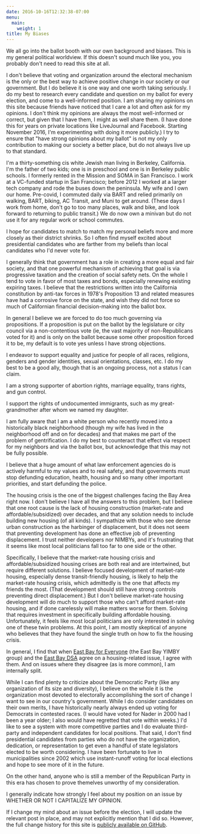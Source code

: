 ```yaml
---
date: 2016-10-16T12:32:38-07:00
menu:
  main:
    weight: 1
title: My Biases
---
```


We all go into the ballot booth with our own background and biases. This is my
general political worldview. If this doesn't sound much like you, you probably
don't need to read this site at all.

I don't believe that voting and organization around the electoral mechanism is
the only or the best way to achieve positive change in our society or our
government. But I do believe it is one way and one worth taking seriously.  I do
my best to research every candidate and question on my ballot for every
election, and come to a well-informed position. I am sharing my opinions on this
site because friends have noticed that I care a lot and often ask for my
opinions. I don't think my opinions are always the most well-informed or
correct, but given that I have them, I might as well share them. (I have done
this for years on private locations like LiveJournal and Facebook. Starting November
2016, I'm experimenting with doing it more publicly.) I try to ensure that "have
strong opinions about my ballot" is not my only contribution to making our
society a better place, but do not always live up to that standard.

<!--more-->

I'm a thirty-something cis white Jewish man living in Berkeley, California. I'm
the father of two kids; one is in preschool and one is in Berkeley public
schools. I formerly rented in the Mission and SOMA in San Francisco. I work at a
VC-funded startup in San Francisco; before 2012 I worked at a larger tech
company and rode the buses down the peninsula. My wife and I own our
home. Pre-covid, I commuted daily via BART and relied primarily on walking,
BART, biking, AC Transit, and Muni to get around. (These days I work from home,
don't go to too many places, walk and bike, and look forward to returning to
public transit.) We do now own a minivan but do not use it for any regular work
or school commutes.

I hope for candidates to match to match my personal beliefs more and more
closely as their district shrinks.  So I often find myself excited about
presidential candidates who are farther from my beliefs than local candidates
who I'd never vote for.

I generally think that government has a role in creating a more equal and fair
society, and that one powerful mechanism of achieving that goal is via
progressive taxation and the creation of social safety nets.  On the whole I
tend to vote in favor of most taxes and bonds, especially renewing existing
expiring taxes.  I believe that the restrictions written into the California
constitution by anti-tax forces in 1978's Proposition 13 and related measures
have had a corrosive force on the state, and wish they did not force so much of
Californian financial decision-making into the ballot box.

In general I believe we are forced to do too much governing via propositions. If
a proposition is put on the ballot by the legislature or city council via a
non-contentious vote (ie, the vast majority of non-Republicans voted for it) and
is only on the ballot because some other proposition forced it to be, my default
is to vote yes unless I have strong objections.

I endeavor to support equality and justice for people of all races, religions,
genders and gender identities, sexual orientations, classes, etc. I do my best
to be a good ally, though that is an ongoing process, not a status I can claim.

I am a strong supporter of abortion rights, marriage equality, trans rights, and
gun control.

I support the rights of undocumented immigrants, such as my great-grandmother
after whom we named my daughter.

I am fully aware that I am a white person who recently moved into a historically
black neighborhood (though my wife has lived in the neighborhood off and on for
decades) and that makes me part of the problem of gentrification. I do my best
to counteract that effect via respect for my neighbors and via the ballot box,
but acknowledge that this may not be fully possible.

I believe that a huge amount of what law enforcement agencies do is actively
harmful to my values and to real safety, and that goverments must stop defunding
education, health, housing and so many other important priorities, and start
defunding the police.

The housing crisis is the one of the biggest challenges facing the Bay Area
right now. I don't believe I have all the answers to this problem, but I believe
that one root cause is the lack of housing construction (market-rate and
affordable/subsidized) over decades, and that any solution needs to include
building new housing (of all kinds). I sympathize with those who see dense urban
construction as the harbinger of displacement, but it does not seem that
preventing development has done an effective job of preventing displacement. I
trust neither developers nor NIMBYs, and it's frustrating that it seems like
most local politicians fall too far to one side or the other.

Specifically, I believe that the market-rate housing crisis and
affordable/subsidized housing crises are both real and are intertwined, but
require different solutions.  I believe focused development of market-rate
housing, especially dense transit-friendly housing, is likely to help the
market-rate housing crisis, which admittedly is the one that affects my friends
the most. (That development should still have strong controls preventing direct
displacement.) But I don't believe market-rate housing development will do much
to support those who can't afford market-rate housing, and if done carelessly
will make matters worse for them. Solving that requires investment in
specifically building affordable housing.  Unfortunately, it feels like most
local politicians are only interested in solving one of these twin problems.  At
this point, I am mostly skeptical of anyone who believes that they have found
the single truth on how to fix the housing crisis.

In general, I find that when [East Bay for
Everyone](https://eastbayforeveryone.org/) (the East Bay YIMBY group) and the
[East Bay DSA](https://www.eastbaydsa.org/) agree on a housing-related issue, I
agree with them. And on issues where they disagree (as is more common), I am
internally split.

While I can find plenty to criticize about the Democratic Party (like any
organization of its size and diversity), I believe on the whole it is the
organization most devoted to electorally accomplishing the sort of change I want
to see in our country's government.  While I do consider candidates on their own
merits, I have historically nearly always ended up voting for Democrats in
contested races.  (I would have voted for Nader in 2000 had I been a year older;
I also would have regretted that vote within weeks.) I'd like to see a system
with more competitive parties and I do evaluate third-party and independent
candidates for local positions. That said, I don't find presidential candidates
from parties who do not have the organization, dedication, or representation to
get even a handful of state legislators elected to be worth considering.  I have
been fortunate to live in municipalities since 2002 which use instant-runoff
voting for local elections and hope to see more of it in the future.

On the other hand, anyone who is still a member of the Republican Party in this era
has chosen to prove themelves unworthy of my consideration.

I generally indicate how strongly I feel about my position on an issue by
WHETHER OR NOT I CAPITALIZE MY OPINION.

If I change my mind about an issue before the election, I will update the
relevant post in place, and may not explicitly mention that I did so. However,
the full change history for this site
is
[publicly available on GitHub](https://github.com/glasser/vote.davidglasser.net).
